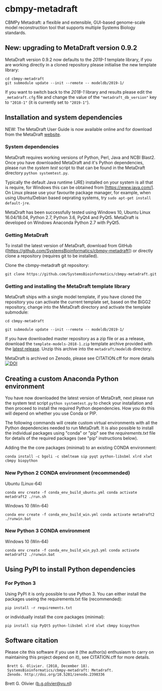 # cbmpy-metadraft
CBMPy Metadraft: a flexible and extensible, GUI-based genome-scale model reconstruction tool that supports multiple Systems Biology standards.

## New: upgrading to MetaDraft version 0.9.2

MetaDraft version 0.9.2 now defaults to the *2019-1* template library, if you are working directly in a cloned repository please initialise the new template library:

```Shell
cd cbmpy-metadraft
git submodule update --init --remote -- modeldb/2019-1/
```

If you want to switch back to the *2018-1* library and results please edit the `_metadraft.cfg` file and change the value  of the `"metadraft_db_version"` key to `"2018-1"` (it is currently set to `"2019-1"`).


## Installation and system dependencies

NEW: The MetaDraft User Guide is now available online and for download from the MetaDraft [website](https://systemsbioinformatics.github.io/cbmpy-metadraft/).

### System dependencies

MetaDraft requires working versions of Python, Perl, Java and NCBI Blast2. Once you have downloaded MetaDraft and it's Python dependencies, please run the *system test* script to that can be found in the MetaDraft directory `python systemtest.py`.

Typically the default Java runtime (JRE) installed on your system is all that is require, for Windows this can be obtained from [https://www.java.com/]. On Linux please use your favourite package manager, for example, when using Ubuntu/Debian based oeprating systems, try `sudo apt-get install default-jre`. 

MetaDraft has been successfully tested using Windows 10, Ubuntu Linux 16.04/18.04, Python 2.7, Python 3.6, PyQt4 and PyQt5. MetaDraft is developed on Windows Anaconda Python 2.7 with PyQt5.

### Getting MetaDraft

To install the latest version of MetaDraft, download from GitHub ([https://github.com/SystemsBioinformatics/cbmpy-metadraft]) or directly clone a repository (requires git to be installed).

Clone the cbmpy-metadraft git repository:

`git clone https://github.com/SystemsBioinformatics/cbmpy-metadraft.git`

### Getting and installing the MetaDraft template library

MetaDraft ships with a single model template, if you have cloned the repository you can activate the current template set, based on the BiGG2 repository, change into the MetaDraft directory and activate the template submodule:

`cd cbmpy-metadraft`

`git submodule update --init --remote -- modeldb/2019-1/`

If you have downloaded master repository as a zip file or as a release, download the `template-models-2018-1.zip` template archive provided with the [latest release](https://github.com/SystemsBioinformatics/cbmpy-metadraft/releases). Unzip this archive into the `metadraft/modeldb` directory.

MetaDraft is archived on Zenodo, please see CITATION.cff for more details [![DOI](https://zenodo.org/badge/132483758.svg)](https://zenodo.org/badge/latestdoi/132483758)

## Creating a custom Anaconda Python environment

You have now downloaded the latest version of MetaDraft, next please run the system test script `python systemtest.py` to check your installation and then proceed to install the required Python dependencies. How you do this will depend on whether you use Conda or PIP.

The following commands will create custom virtual environments with all the Python dependencies needed to run MetaDraft. It is also possible to install the individual packages using "conda" or "pip" see the *requirements.txt* file for details of the required packages (see "pip" instructions below).

Adding the the core packages (minimal) to an existing CONDA environment:

`conda install -c bgoli -c sbmlteam sip pyqt python-libsbml xlrd xlwt cbmpy biopython`

### New Python 2 CONDA environment (recommended)

Ubuntu (Linux-64)

`conda env create -f conda_env_build_ubuntu.yml
conda activate metadraft2
./run.sh`

Windows 10 (Win-64)

`conda env create -f conda_env_build_win.yml
conda activate metadraft2
./runwin.bat`

### New Python 3 CONDA environment

Windows 10 (Win-64)

`conda env create -f conda_env_build_win_py3.yml
conda activate metadraft2
./runwin.bat`

## Using PyPI to install Python dependencies

### For Python 3

Using PyPI it is only possible to use Python 3. You can either install the packages useing the requirements.txt file (recommended):

`pip install -r requirements.txt`

or individually install the core packages (minimal):

`pip install sip PyQt5 python-libsbml xlrd xlwt cbmpy biopython`

## Software citation

Please cite this software if you use it (the author(s) enthusiasm to carry on maintaining this project depend on it), see CITATION.cff for more details.

```text
 Brett G. Olivier. (2018, December 18). 
 SystemsBioinformatics/cbmpy-metadraft: Metadraft. 
 Zenodo. http://doi.org/10.5281/zenodo.2398336
```




Brett G. Olivier (b.g.olivier@vu.nl)

